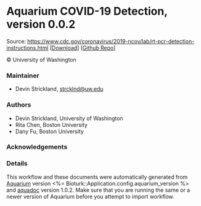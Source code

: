 # Aquarium COVID-19 Detection, version 0.0.2

Source: https://www.cdc.gov/coronavirus/2019-ncov/lab/rt-pcr-detection-instructions.html [[Download](aq-covid19-test.aq)] [[Github Repo](https://github.com/klavinslab/aq-covid19-test)]

&copy; University of Washington


### Maintainer
- Devin Strickland, <strcklnd@uw.edu>

### Authors
  - Devin Strickland, University of Washington
  - Rita Chen, Boston University
  - Dany Fu, Boston University

### Acknowledgements

### Details
This workflow and these documents were automatically generated from
[Aquarium](http://www.aquarium.bio) version <%= Bioturk::Application.config.aquarium_version %> and
[aquadoc](https://github.com/klavinslab/aquadoc) version 1.0.2.
Make sure that you are running the same or a newer version of Aquarium before you attempt to
import workflow.
